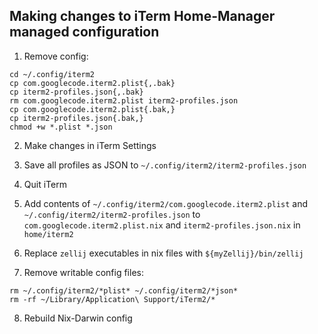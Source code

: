 ## Making changes to iTerm Home-Manager managed configuration

1. Remove config:

```
cd ~/.config/iterm2
cp com.googlecode.iterm2.plist{,.bak}
cp iterm2-profiles.json{,.bak}
rm com.googlecode.iterm2.plist iterm2-profiles.json
cp com.googlecode.iterm2.plist{.bak,}
cp iterm2-profiles.json{.bak,}
chmod +w *.plist *.json
```

2. Make changes in iTerm Settings

3. Save all profiles as JSON to `~/.config/iterm2/iterm2-profiles.json`

4. Quit iTerm

5. Add contents of `~/.config/iterm2/com.googlecode.iterm2.plist` and
   `~/.config/iterm2/iterm2-profiles.json` to `com.googlecode.iterm2.plist.nix`
   and `iterm2-profiles.json.nix` in `home/iterm2`

6. Replace `zellij` executables in nix files with `${myZellij}/bin/zellij`

7. Remove writable config files:

```
rm ~/.config/iterm2/*plist* ~/.config/iterm2/*json*
rm -rf ~/Library/Application\ Support/iTerm2/*
```

8. Rebuild Nix-Darwin config
